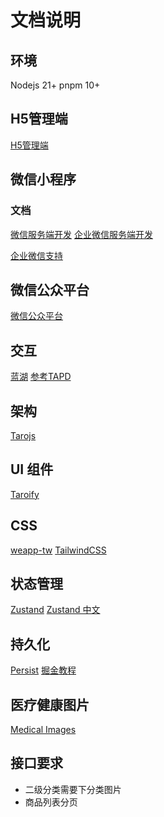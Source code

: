 # 文档说明

## 环境

Nodejs 21+
pnpm 10+

## H5管理端

[H5管理端](https://testpay.eh-med.com/zhfy/login)

## 微信小程序

### 文档

[微信服务端开发](https://developers.weixin.qq.com/miniprogram/dev/OpenApiDoc/)
[企业微信服务端开发](https://developer.work.weixin.qq.com/document/path/91201)

[企业微信支持](https://github.com/NervJS/taro-plugin-platform-weapp-qy)

## 微信公众平台

[微信公众平台](https://mp.weixin.qq.com/wxamp/home/guide?token=531739113&lang=zh_CN)

## 交互

[蓝湖](https://lanhuapp.com/web/#/item/project/stage?tid=ecd6277c-7331-439f-ae24-97fec186afb0&pid=3e60b410-3139-4450-a014-ba1c098c5517)
[参考TAPD](https://www.tapd.cn/tapd_fe/65038933/story/detail/1165038933001001137)

## 架构

[Tarojs](https://docs.taro.zone/docs/)

## UI 组件

[Taroify](https://taroify.github.io/taroify.com/introduce/)

## CSS

[weapp-tw](https://weapp-tw.icebreaker.top/docs/quick-start/v4/taro-vite)
[TailwindCSS](https://tailwindcss.com/)

## 状态管理

[Zustand](https://github.com/pmndrs/zustand)
[Zustand 中文](https://awesomedevin.github.io/zustand-vue/docs/introduce/start/zustand)

## 持久化

[Persist](https://zustand.docs.pmnd.rs/middlewares/persist)
[掘金教程](https://juejin.cn/post/7406247350668804105)

## 医疗健康图片

[Medical Images](https://www.svgrepo.com/collection/medical-and-health/)

## 接口要求

- 二级分类需要下分类图片
- 商品列表分页
